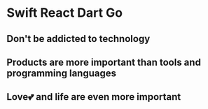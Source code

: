 # Swift React Dart Go

## Don't be addicted to technology

## Products are more important than tools and programming languages

## Love:two_hearts: and life are even more important
